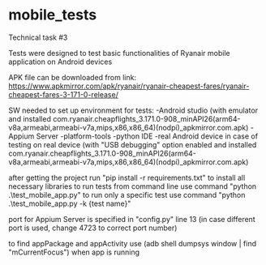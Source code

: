 # mobile_tests
Technical task #3

Tests were designed to test basic functionalities of Ryanair mobile application on Android devices

APK file can be downloaded from link:
https://www.apkmirror.com/apk/ryanair/ryanair-cheapest-fares/ryanair-cheapest-fares-3-171-0-release/

SW needed to set up environment for tests:
-Android studio (with emulator and
installed com.ryanair.cheapflights_3.171.0-908_minAPI26(arm64-v8a,armeabi,armeabi-v7a,mips,x86,x86_64)(nodpi)_apkmirror.com.apk)
-Appium Server
-platform-tools
-python IDE
-real Android device in case of testing on real device (with "USB debugging" option enabled and
installed com.ryanair.cheapflights_3.171.0-908_minAPI26(arm64-v8a,armeabi,armeabi-v7a,mips,x86,x86_64)(nodpi)_apkmirror.com.apk)

after getting the project run "pip install -r requirements.txt" to install all necessary libraries
to run tests from command line use command "python .\test_mobile_app.py"
to run only a specific test use command "python .\test_mobile_app.py -k {test name}"

port for Appium Server is specified in "config.py" line 13 (in case different port is used, change 4723 to correct port number)

to find appPackage and appActivity use (adb shell dumpsys window | find "mCurrentFocus") when app is running
